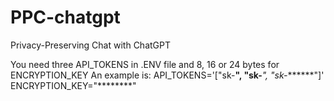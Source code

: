 # PPC-chatgpt
Privacy-Preserving Chat with ChatGPT 

You need three API_TOKENS in .ENV file and 8, 16 or 24 bytes for ENCRYPTION_KEY
An example is:
API_TOKENS='["sk-******", "sk-*******", "sk-*******"]'
ENCRYPTION_KEY="********"
